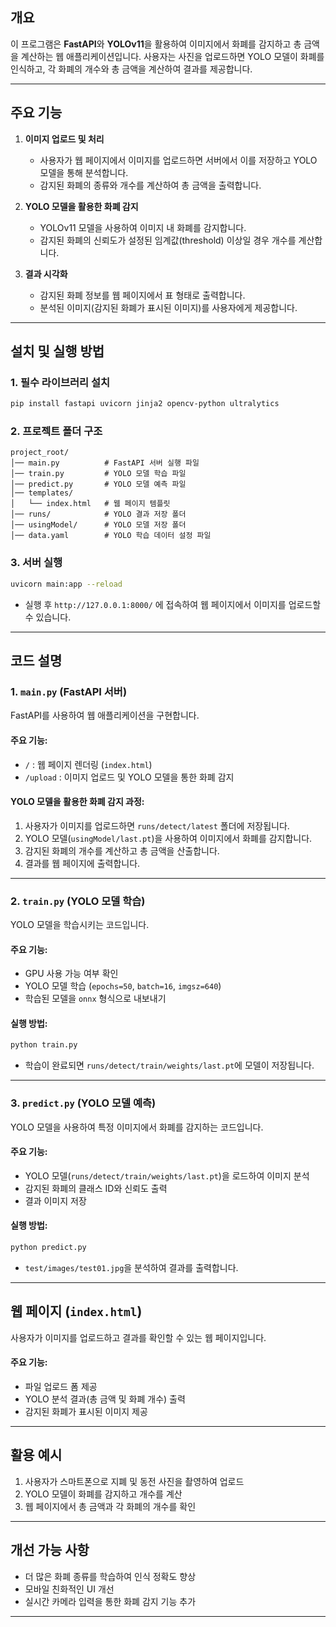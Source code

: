 
## 개요
이 프로그램은 **FastAPI**와 **YOLOv11**을 활용하여 이미지에서 화폐를 감지하고 총 금액을 계산하는 웹 애플리케이션입니다. 사용자는 사진을 업로드하면 YOLO 모델이 화폐를 인식하고, 각 화폐의 개수와 총 금액을 계산하여 결과를 제공합니다.

---

## 주요 기능
1. **이미지 업로드 및 처리**  
   - 사용자가 웹 페이지에서 이미지를 업로드하면 서버에서 이를 저장하고 YOLO 모델을 통해 분석합니다.
   - 감지된 화폐의 종류와 개수를 계산하여 총 금액을 출력합니다.

2. **YOLO 모델을 활용한 화폐 감지**  
   - YOLOv11 모델을 사용하여 이미지 내 화폐를 감지합니다.
   - 감지된 화폐의 신뢰도가 설정된 임계값(threshold) 이상일 경우 개수를 계산합니다.

3. **결과 시각화**  
   - 감지된 화폐 정보를 웹 페이지에서 표 형태로 출력합니다.
   - 분석된 이미지(감지된 화폐가 표시된 이미지)를 사용자에게 제공합니다.

---

## 설치 및 실행 방법

### 1. 필수 라이브러리 설치
```bash
pip install fastapi uvicorn jinja2 opencv-python ultralytics
```

### 2. 프로젝트 폴더 구조
```
project_root/
│── main.py          # FastAPI 서버 실행 파일
│── train.py         # YOLO 모델 학습 파일
│── predict.py       # YOLO 모델 예측 파일
│── templates/
│   └── index.html   # 웹 페이지 템플릿
│── runs/            # YOLO 결과 저장 폴더
│── usingModel/      # YOLO 모델 저장 폴더
│── data.yaml        # YOLO 학습 데이터 설정 파일
```

### 3. 서버 실행
```bash
uvicorn main:app --reload
```
- 실행 후 `http://127.0.0.1:8000/` 에 접속하여 웹 페이지에서 이미지를 업로드할 수 있습니다.

---

## 코드 설명

### 1. `main.py` (FastAPI 서버)
FastAPI를 사용하여 웹 애플리케이션을 구현합니다.

#### 주요 기능:
- `/` : 웹 페이지 렌더링 (`index.html`)
- `/upload` : 이미지 업로드 및 YOLO 모델을 통한 화폐 감지

#### YOLO 모델을 활용한 화폐 감지 과정:
1. 사용자가 이미지를 업로드하면 `runs/detect/latest` 폴더에 저장됩니다.
2. YOLO 모델(`usingModel/last.pt`)을 사용하여 이미지에서 화폐를 감지합니다.
3. 감지된 화폐의 개수를 계산하고 총 금액을 산출합니다.
4. 결과를 웹 페이지에 출력합니다.

---

### 2. `train.py` (YOLO 모델 학습)
YOLO 모델을 학습시키는 코드입니다.

#### 주요 기능:
- GPU 사용 가능 여부 확인
- YOLO 모델 학습 (`epochs=50`, `batch=16`, `imgsz=640`)
- 학습된 모델을 `onnx` 형식으로 내보내기

#### 실행 방법:
```bash
python train.py
```
- 학습이 완료되면 `runs/detect/train/weights/last.pt`에 모델이 저장됩니다.

---

### 3. `predict.py` (YOLO 모델 예측)
YOLO 모델을 사용하여 특정 이미지에서 화폐를 감지하는 코드입니다.

#### 주요 기능:
- YOLO 모델(`runs/detect/train/weights/last.pt`)을 로드하여 이미지 분석
- 감지된 화폐의 클래스 ID와 신뢰도 출력
- 결과 이미지 저장

#### 실행 방법:
```bash
python predict.py
```
- `test/images/test01.jpg`을 분석하여 결과를 출력합니다.

---

## 웹 페이지 (`index.html`)
사용자가 이미지를 업로드하고 결과를 확인할 수 있는 웹 페이지입니다.

#### 주요 기능:
- 파일 업로드 폼 제공
- YOLO 분석 결과(총 금액 및 화폐 개수) 출력
- 감지된 화폐가 표시된 이미지 제공

---

## 활용 예시
1. 사용자가 스마트폰으로 지폐 및 동전 사진을 촬영하여 업로드
2. YOLO 모델이 화폐를 감지하고 개수를 계산
3. 웹 페이지에서 총 금액과 각 화폐의 개수를 확인

---

## 개선 가능 사항
- 더 많은 화폐 종류를 학습하여 인식 정확도 향상
- 모바일 친화적인 UI 개선
- 실시간 카메라 입력을 통한 화폐 감지 기능 추가

---
